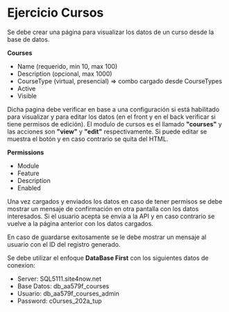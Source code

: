 # Ejercicio Cursos

Se debe crear una página para visualizar los datos de un curso desde la base de datos.

**Courses**
- Name (requerido, min 10, max 100)
- Description (opcional, max 1000)
- CourseType (virtual, presencial) => combo cargado desde CourseTypes
- Active
- Visible
	
Dicha pagina debe verificar en base a una configuración si está habilitado para visualizar y para editar los datos (en el front y en el back verificar si tiene permisos de edición). El modulo de cursos es el llamado **"courses"** y las acciones son **"view"** y **"edit"** respectivamente. Si puede editar se muestra el botón y en caso contrario se quita del HTML.

**Permissions**
- Module
- Feature
- Description
- Enabled
 
Una vez cargados y enviados los datos en caso de tener permisos se debe mostrar un mensaje de confirmación en otra pantalla con los datos interesados. Si el usuario acepta se envía a la API y en caso contrario se vuelve a la página anterior con los datos cargados. 

En caso de guardarse exitosamente se le debe mostrar un mensaje al usuario con el ID del registro generado.

Se debe utilizar el enfoque **DataBase First** con los siguientes datos de conexion:
- Server: SQL5111.site4now.net
- Base Datos: db_aa579f_courses
- Usuario: db_aa579f_courses_admin
- Password: c0urses_202a_tup
	
